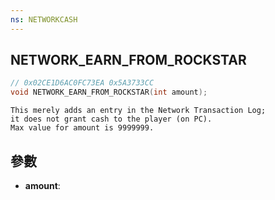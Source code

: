 ```yaml
---
ns: NETWORKCASH
---
```

## NETWORK_EARN_FROM_ROCKSTAR

```c
// 0x02CE1D6AC0FC73EA 0x5A3733CC
void NETWORK_EARN_FROM_ROCKSTAR(int amount);
```

```
This merely adds an entry in the Network Transaction Log;   
it does not grant cash to the player (on PC).  
Max value for amount is 9999999.  
```

## 參數
* **amount**: 

